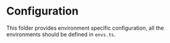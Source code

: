 # Configuration

This folder provides environment specific configuration, all the environments should be defined in `envs.ts`.
